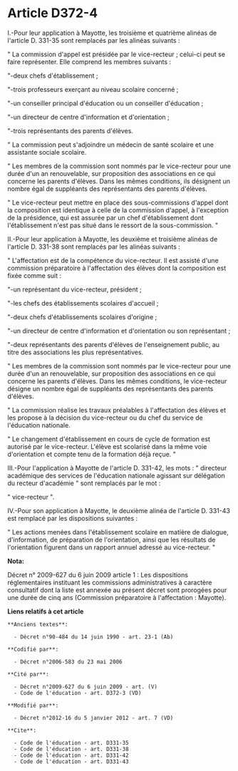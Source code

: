 # Article D372-4

I.-Pour leur application à Mayotte, les troisième et quatrième alinéas de l'article D. 331-35 sont remplacés par les alinéas
suivants : 

" La commission d'appel est présidée par le vice-recteur ; celui-ci peut se faire représenter. Elle comprend les membres
suivants : 

"-deux chefs d'établissement ; 

"-trois professeurs exerçant au niveau scolaire concerné ; 

"-un conseiller principal d'éducation ou un conseiller d'éducation ; 

"-un directeur de centre d'information et d'orientation ; 

"-trois représentants des parents d'élèves. 

" La commission peut s'adjoindre un médecin de santé scolaire et une assistante sociale scolaire. 

" Les membres de la commission sont nommés par le vice-recteur pour une durée d'un an renouvelable, sur proposition des
associations en ce qui concerne les parents d'élèves. Dans les mêmes conditions, ils désignent un nombre égal de suppléants
des représentants des parents d'élèves. 

" Le vice-recteur peut mettre en place des sous-commissions d'appel dont la composition est identique à celle de la
commission d'appel, à l'exception de la présidence, qui est assurée par un chef d'établissement dont l'établissement n'est
pas situé dans le ressort de la sous-commission. " 

II.-Pour leur application à Mayotte, les deuxième et troisième alinéas de l'article D. 331-38 sont remplacés par les alinéas
suivants : 

" L'affectation est de la compétence du vice-recteur. Il est assisté d'une commission préparatoire à l'affectation des élèves
dont la composition est fixée comme suit : 

"-un représentant du vice-recteur, président ; 

"-les chefs des établissements scolaires d'accueil ; 

"-deux chefs d'établissements scolaires d'origine ; 

"-un directeur de centre d'information et d'orientation ou son représentant ; 

"-deux représentants des parents d'élèves de l'enseignement public, au titre des associations les plus représentatives. 

" Les membres de la commission sont nommés par le vice-recteur pour une durée d'un an renouvelable, sur proposition des
associations en ce qui concerne les parents d'élèves. Dans les mêmes conditions, le vice-recteur désigne un nombre égal de
suppléants des représentants des parents d'élèves. 

" La commission réalise les travaux préalables à l'affectation des élèves et les propose à la décision du vice-recteur ou du
chef du service de l'éducation nationale. 

" Le changement d'établissement en cours de cycle de formation est autorisé par le vice-recteur. L'élève est scolarisé dans
la même voie d'orientation et compte tenu de la formation déjà reçue. " 

III.-Pour l'application à Mayotte de l'article D. 331-42, les mots : "   directeur académique des services de l'éducation
nationale agissant sur délégation du recteur d'académie " sont remplacés par le mot : 

" vice-recteur ". 

IV.-Pour son application à Mayotte, le deuxième alinéa de l'article D. 331-43 est remplacé par les dispositions suivantes : 

" Les actions menées dans l'établissement scolaire en matière de dialogue, d'information, de préparation de l'orientation,
ainsi que les résultats de l'orientation figurent dans un rapport annuel adressé au vice-recteur. "

**Nota:**

Décret n° 2009-627 du 6 juin 2009 article 1 : Les dispositions réglementaires instituant les commissions administratives à
caractère consultatif dont la liste est annexée au présent décret sont prorogées pour une durée de cinq ans (Commission
préparatoire à l'affectation : Mayotte).

**Liens relatifs à cet article**

	**Anciens textes**:

	  - Décret n°90-484 du 14 juin 1990 - art. 23-1 (Ab)

	**Codifié par**:

	  - Décret n°2006-583 du 23 mai 2006

	**Cité par**:

	  - Décret n°2009-627 du 6 juin 2009 - art. (V)
	  - Code de l'éducation - art. D372-3 (VD)

	**Modifié par**:

	  - Décret n°2012-16 du 5 janvier 2012 - art. 7 (VD)

	**Cite**:

	  - Code de l'éducation - art. D331-35
	  - Code de l'éducation - art. D331-38
	  - Code de l'éducation - art. D331-42
	  - Code de l'éducation - art. D331-43
